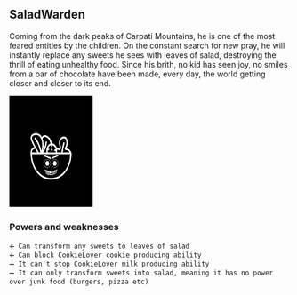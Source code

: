 ## SaladWarden

Coming from the dark peaks of Carpati Mountains, he is one of the most feared entities by the children. On the constant search for new pray, he will instantly replace  any sweets he sees with leaves of salad, destroying the thrill of eating unhealthy food. Since his brith, no kid has seen joy, no smiles from a bar of chocolate have been made, every day, the world getting closer and closer to its end.

![SaladWarden image](/Images/saladWarden.jpg)

### Powers and weaknesses

    ➕ Can transform any sweets to leaves of salad
    ➕ Can block CookieLover cookie producing ability
    ➖ It can't stop CookieLover milk producing ability
    ➖ It can only transform sweets into salad, meaning it has no power over junk food (burgers, pizza etc)